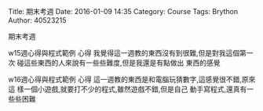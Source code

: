 Title: 期末考週 
Date: 2016-01-09 14:35
Category: Course
Tags: Brython
Author: 40523215

期末考週

<!-- PELICAN_END_SUMMARY -->

w15週心得與程式範例
心得
我覺得這一週教的東西沒有到很難,但是對我這個第一次
碰這些東西的人來說有一些些難度,但是我還是有點做出
東西的感覺


w16週心得與程式範例
心得
這一週教的東西是和電腦玩猜數字,這感覺很不錯,原來這
樣一個小遊戲,就要打不少的程式,雖然遊戲不錯,但是自己
動手寫程式,還真有一些些困難

